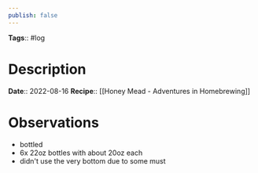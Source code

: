 ```yaml
---
publish: false
---
```

**Tags**:: #log

# Description
**Date**:: 2022-08-16
**Recipe**:: [[Honey Mead - Adventures in Homebrewing]]

# Observations
- bottled
- 6x 22oz bottles with about 20oz each
- didn't use the very bottom due to some must